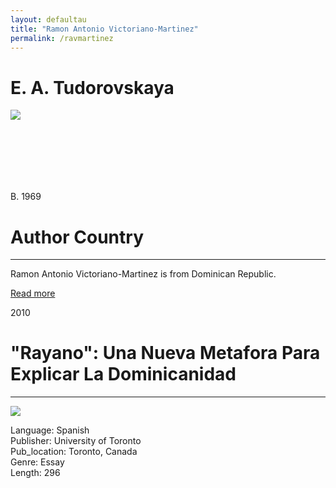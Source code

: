 ```yaml
---
layout: defaultau
title: "Ramon Antonio Victoriano-Martinez"
permalink: /ravmartinez
---
```

<!-- partial:index.partial.html -->
<div class="content">
    <h1>E. A. Tudorovskaya</h1>
    <div class="quote">
        <div><img src="https://fhis.cms.arts.ubc.ca/wp-content/uploads/sites/29/2020/10/cropped-Arturo-profile-1.jpg" class="logo"></div>
    </div>
    <div class="timeline">
        <div style="padding-bottom:100px;"></div>
        <div class="block">
            <div class="date right"><p class="right">B. 1969</p></div>
            <div class="dot"></div>
            <div class="left first">
                <h1>Author Country</h1><hr>
            <p>Ramon Antonio Victoriano-Martinez is from Dominican Republic.</p>
                <a href=""_blank">Read more</a>
            </div>
        </div>
        <div class="block">
            <div class="date left"><p class="left">2010</p></div>
            <div class="dot"></div>
            <div class="right">
                <h1>"Rayano": Una Nueva Metafora Para Explicar La Dominicanidad</h1><hr>
                <p><img src="https://i1.rgstatic.net/publication/210845794_Rayano_Una_nueva_metafora_para_explicar_la_dominicanidad/links/5d6acb3a299bf1808d5cbcc9/largepreview.png"></p>
                <p>
		Language: Spanish<br/>
                Publisher: University of Toronto<br/>
                Pub_location: Toronto, Canada<br/>
                Genre: Essay<br/>
                Length: 296 <br/>                   </p>
            </div>
        </div>
